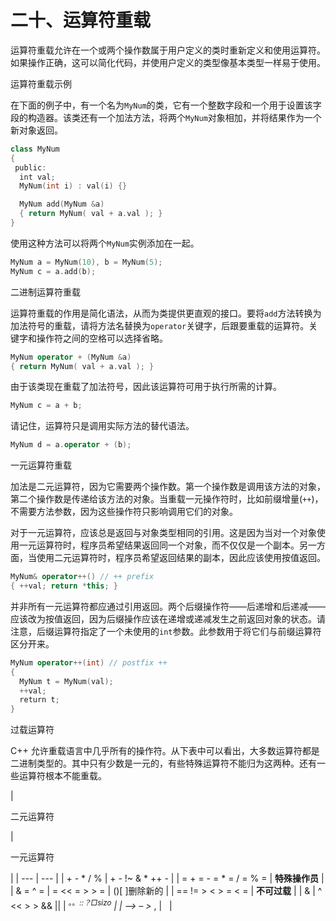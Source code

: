 # 二十、运算符重载

运算符重载允许在一个或两个操作数属于用户定义的类时重新定义和使用运算符。如果操作正确，这可以简化代码，并使用户定义的类型像基本类型一样易于使用。

运算符重载示例

在下面的例子中，有一个名为`MyNum`的类，它有一个整数字段和一个用于设置该字段的构造器。该类还有一个加法方法，将两个`MyNum`对象相加，并将结果作为一个新对象返回。

```cpp
class MyNum
{
 public:
  int val;
  MyNum(int i) : val(i) {}

  MyNum add(MyNum &a)
  { return MyNum( val + a.val ); }
}
```

使用这种方法可以将两个`MyNum`实例添加在一起。

```cpp
MyNum a = MyNum(10), b = MyNum(5);
MyNum c = a.add(b);
```

二进制运算符重载

运算符重载的作用是简化语法，从而为类提供更直观的接口。要将`add`方法转换为加法符号的重载，请将方法名替换为`operator`关键字，后跟要重载的运算符。关键字和操作符之间的空格可以选择省略。

```cpp
MyNum operator + (MyNum &a)
{ return MyNum( val + a.val ); }
```

由于该类现在重载了加法符号，因此该运算符可用于执行所需的计算。

```cpp
MyNum c = a + b;
```

请记住，运算符只是调用实际方法的替代语法。

```cpp
MyNum d = a.operator + (b);
```

一元运算符重载

加法是二元运算符，因为它需要两个操作数。第一个操作数是调用该方法的对象，第二个操作数是传递给该方法的对象。当重载一元操作符时，比如前缀增量(`++`)，不需要方法参数，因为这些操作符只影响调用它们的对象。

对于一元运算符，应该总是返回与对象类型相同的引用。这是因为当对一个对象使用一元运算符时，程序员希望结果返回同一个对象，而不仅仅是一个副本。另一方面，当使用二元运算符时，程序员希望返回结果的副本，因此应该使用按值返回。

```cpp
MyNum& operator++() // ++ prefix
{ ++val; return *this; }
```

并非所有一元运算符都应通过引用返回。两个后缀操作符——后递增和后递减——应该改为按值返回，因为后缀操作应该在递增或递减发生之前返回对象的状态。请注意，后缀运算符指定了一个未使用的`int`参数。此参数用于将它们与前缀运算符区分开来。

```cpp
MyNum operator++(int) // postfix ++
{
  MyNum t = MyNum(val);
  ++val;
  return t;
}
```

过载运算符

C++ 允许重载语言中几乎所有的操作符。从下表中可以看出，大多数运算符都是二进制类型的。其中只有少数是一元的，有些特殊运算符不能归为这两种。还有一些运算符根本不能重载。

| 

二元运算符

 | 

一元运算符

 |
| --- | --- |
| + - * / % | + - !~ & * ++ - |
| = + = - = * = / = % = | **特殊操作员** |
| & = ^ = &#124; = << = > > = | ()[ ]删除新的 |
| == != > < > = < = | **不可过载** |
| & &#124; ^ << > > && &#124;&#124; | <sup>。。*::？□sizo</sup> |
| –> – >* , |   |
